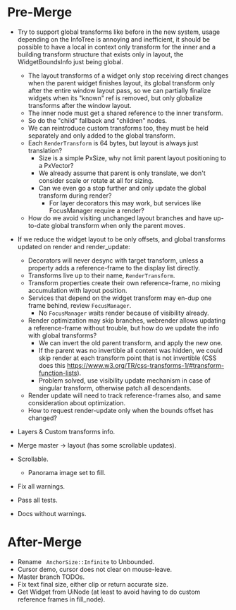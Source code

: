 # Pre-Merge

* Try to support global transforms like before in the new system, usage depending on the InfoTree is annoying and inefficient, it should be possible to
have a local in context only transform for the inner and a building transform structure that exists only in layout, the WidgetBoundsInfo just being global.
    - The layout transforms of a widget only stop receiving direct changes when the parent widget finishes layout, its global transform only after the entire
      window layout pass, so we can partially finalize widgets when its "known" ref is removed, but only globalize transforms after the window layout.
    - The inner node must get a shared reference to the inner transform.
    - So do the "child" fallback and "children" nodes.
    - We can reintroduce custom transforms too, they must be held separately and only added to the global transform.
    - Each `RenderTransform` is 64 bytes, but layout is always just translation?
        - Size is a simple PxSize, why not limit parent layout positioning to a PxVector?
        - We already assume that parent is only translate, we don't consider scale or rotate at all for sizing.
        - Can we even go a stop further and only update the global transform during render?
            - For layer decorators this may work, but services like FocusManager require a render?
    - How do we avoid visiting unchanged layout branches and have up-to-date global transform when only the parent moves.

* If we reduce the widget layout to be only offsets, and global transforms updated on render and render_update:
    - Decorators will never desync with target transform, unless a property adds a reference-frame to the display list directly.
    - Transforms live up to their name, `RenderTransform`.
    - Transform properties create their own reference-frame, no mixing accumulation with layout position.
    - Services that depend on the widget transform may en-dup one frame behind, review `FocusManager`.
        - No `FocusManager` waits render because of visibility already.
    - Render optimization may skip branches, webrender allows updating a reference-frame without trouble, but how do we update the info with global transforms?
        - We can invert the old parent transform, and apply the new one.
        - If the parent was no invertible all content was hidden, we could skip render at each transform point that is not invertible (CSS does this https://www.w3.org/TR/css-transforms-1/#transform-function-lists).
        - Problem solved, use visibility update mechanism in case of singular transform, otherwise patch all descendants.
    - Render update will need to track reference-frames also, and same consideration about optimization.
    - How to request render-update only when the bounds offset has changed?


* Layers & Custom transforms info.

* Merge master -> layout (has some scrollable updates).
* Scrollable.
    - Panorama image set to fill.

* Fix all warnings.
* Pass all tests.
* Docs without warnings.

# After-Merge

* Rename ` AnchorSize::Infinite` to Unbounded.
* Cursor demo, cursor does not clear on mouse-leave.
* Master branch TODOs.
* Fix text final size, either clip or return accurate size.
* Get Widget from UiNode (at least to avoid having to do custom reference frames in fill_node).